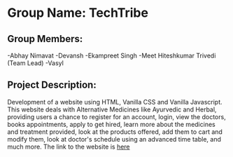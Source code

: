 # Group Name: TechTribe

## Group Members:
-Abhay Nimavat
-Devansh
-Ekampreet Singh 
-Meet Hiteshkumar Trivedi (Team Lead)
-Vasyl

## Project Description:
Development of a website using HTML, Vanilla CSS and Vanilla Javascript. This website deals with Alternative Medicines like Ayurvedic and Herbal, providing users a chance to register for an account, login, view the doctors, books appointments, apply to get hired, learn more about the medicines and treatment provided, look at the products offered, add them to cart and modify them, look at doctor's schedule using an advanced time table, and much more. The link to the website is [here](https://2022-summer-itc-5103-01b.github.io/final-project-techtribefinal/Home.html) 